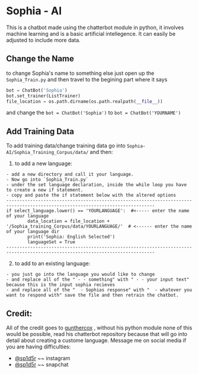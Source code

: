 # Sophia - AI 
This is a chatbot made using the chatterbot module in python, it involves machine learning and is a basic artificial intellegence. It can easily be adjusted to include more data. 

## Change the Name
to change Sophia's name to something else just open up the `Sophia_Train.py` and then travel to the begining part where it says 
``` python
bot = ChatBot('Sophia')
bot.set_trainer(ListTrainer)
file_location = os.path.dirname(os.path.realpath(__file__))
```

and change the `bot = ChatBot('Sophia')` to `bot = ChatBot('YOURNAME')` 

## Add Training Data  
To add training data/change training data go into `Sophia-AI/Sophia_Training_Corpus/data/` and then:
1) to add a new language: 
```
- add a new directory and call it your language.
- Now go into `Sophia_Train.py` 
- under the set language declaration, inside the while loop you have to create a new if statement. 
- copy and paste the if statement below with the altered options
------------------------------------------------------------------------------------------------------------------------------
if select_language.lower() == 'YOURLANGUAGE':  #<----- enter the name of your language
		data_location = file_location + '/Sophia_training_Corpus/data/YOURLANGUAGE/'  # <------ enter the name of your language dir
		print('Sophia: English Selected')
		languageSet = True
------------------------------------------------------------------------------------------------------------------------------
```
2) to add to an existing language: 
```
- you just go into the language you would like to change 
- and replace all of the " - - something" with " - - your input text" because this is the input sophia recieves 
- and replace all of the "  - Sophias response" with "  - whatever you want to respond with" save the file and then retrain the chatbot.
```



## Credit: 
All of the credit goes to [gunthercox](https://github.com/gunthercox) , without his python module none of this would be possible, read his chatterbot repository because that will go into detail about creating a custome language. 
Message me on social media if you are having difficulties: 
- [@sp1d5r](https://www.instagram.com/sp1d5r/)  ~~ instagram 
- [@sp1d5r](https://www.snapchat.com/add/sp1d5r) ~~ snapchat
